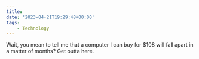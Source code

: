 ```yaml
---
title:
date: '2023-04-21T19:29:48+00:00'
tags:
    - Technology
---
```


Wait, you mean to tell me that a computer I can buy for $108 will fall apart in a matter of months? Get outta here.
